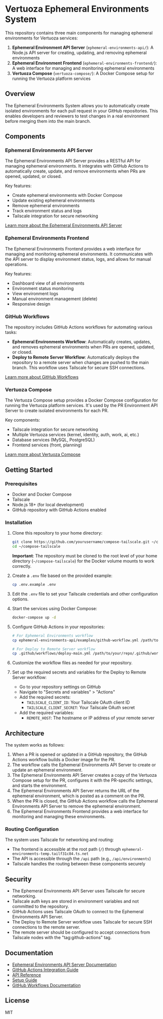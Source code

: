 # Vertuoza Ephemeral Environments System

This repository contains three main components for managing ephemeral environments for Vertuoza services:

1. **Ephemeral Environment API Server** (`ephemeral-environments-api/`): A Node.js API server for creating, updating, and removing ephemeral environments
2. **Ephemeral Environment Frontend** (`ephemeral-environments-frontend/`): A web interface for managing and monitoring ephemeral environments
3. **Vertuoza Compose** (`vertuoza-compose/`): A Docker Compose setup for running the Vertuoza platform services

## Overview

The Ephemeral Environments System allows you to automatically create isolated environments for each pull request in your GitHub repositories. This enables developers and reviewers to test changes in a real environment before merging them into the main branch.

## Components

### Ephemeral Environments API Server

The Ephemeral Environments API Server provides a RESTful API for managing ephemeral environments. It integrates with GitHub Actions to automatically create, update, and remove environments when PRs are opened, updated, or closed.

Key features:
- Create ephemeral environments with Docker Compose
- Update existing ephemeral environments
- Remove ephemeral environments
- Track environment status and logs
- Tailscale integration for secure networking

[Learn more about the Ephemeral Environments API Server](./ephemeral-environments-api/README.md)

### Ephemeral Environments Frontend

The Ephemeral Environments Frontend provides a web interface for managing and monitoring ephemeral environments. It communicates with the API server to display environment status, logs, and allows for manual operations.

Key features:
- Dashboard view of all environments
- Environment status monitoring
- View environment logs
- Manual environment management (delete)
- Responsive design

### GitHub Workflows

The repository includes GitHub Actions workflows for automating various tasks:

- **Ephemeral Environments Workflow**: Automatically creates, updates, and removes ephemeral environments when PRs are opened, updated, or closed.
- **Deploy to Remote Server Workflow**: Automatically deploys the repository to a remote server when changes are pushed to the main branch. This workflow uses Tailscale for secure SSH connections.

[Learn more about GitHub Workflows](./.github/workflows/README.md)

### Vertuoza Compose

The Vertuoza Compose setup provides a Docker Compose configuration for running the Vertuoza platform services. It's used by the PR Environment API Server to create isolated environments for each PR.

Key components:
- Tailscale integration for secure networking
- Multiple Vertuoza services (kernel, identity, auth, work, ai, etc.)
- Database services (MySQL, PostgreSQL)
- Frontend services (front, planning)

[Learn more about Vertuoza Compose](./vertuoza-compose/README.md)

## Getting Started

### Prerequisites

- Docker and Docker Compose
- Tailscale
- Node.js 18+ (for local development)
- GitHub repository with GitHub Actions enabled

### Installation

1. Clone this repository to your home directory:
   ```bash
   git clone https://github.com/yourusername/compose-tailscale.git ~/compose-tailscale
   cd ~/compose-tailscale
   ```
   **Important**: The repository must be cloned to the root level of your home directory (`~/compose-tailscale`) for the Docker volume mounts to work correctly.

2. Create a `.env` file based on the provided example:
   ```bash
   cp .env.example .env
   ```

3. Edit the `.env` file to set your Tailscale credentials and other configuration options.

4. Start the services using Docker Compose:
   ```bash
   docker-compose up -d
   ```

3. Configure GitHub Actions in your repositories:
   ```bash
   # For Ephemeral Environments workflow
   cp ephemeral-environments-api/examples/github-workflow.yml /path/to/your/repo/.github/workflows/ephemeral-environment.yml

   # For Deploy to Remote Server workflow
   cp .github/workflows/deploy-main.yml /path/to/your/repo/.github/workflows/
   ```

4. Customize the workflow files as needed for your repository.

5. Set up the required secrets and variables for the Deploy to Remote Server workflow:
   - Go to your repository settings on GitHub
   - Navigate to "Secrets and variables" > "Actions"
   - Add the required secrets:
     - `TAILSCALE_CLIENT_ID`: Your Tailscale OAuth client ID
     - `TAILSCALE_CLIENT_SECRET`: Your Tailscale OAuth secret
   - Add the required variables:
     - `REMOTE_HOST`: The hostname or IP address of your remote server

## Architecture

The system works as follows:

1. When a PR is opened or updated in a GitHub repository, the GitHub Actions workflow builds a Docker image for the PR.
2. The workflow calls the Ephemeral Environments API Server to create or update an ephemeral environment.
3. The Ephemeral Environments API Server creates a copy of the Vertuoza Compose setup for the PR, configures it with the PR-specific settings, and starts the environment.
4. The Ephemeral Environments API Server returns the URL of the ephemeral environment, which is posted as a comment on the PR.
5. When the PR is closed, the GitHub Actions workflow calls the Ephemeral Environments API Server to remove the ephemeral environment.
6. The Ephemeral Environments Frontend provides a web interface for monitoring and managing these environments.

### Routing Configuration

The system uses Tailscale for networking and routing:

- The frontend is accessible at the root path (`/`) through `ephemeral-environments-temp.tailf31c84.ts.net`
- The API is accessible through the `/api` path (e.g., `/api/environments`)
- Tailscale handles the routing between these components securely

## Security

- The Ephemeral Environments API Server uses Tailscale for secure networking.
- Tailscale auth keys are stored in environment variables and not committed to the repository.
- GitHub Actions uses Tailscale OAuth to connect to the Ephemeral Environments API Server.
- The Deploy to Remote Server workflow uses Tailscale for secure SSH connections to the remote server.
- The remote server should be configured to accept connections from Tailscale nodes with the "tag:github-actions" tag.

## Documentation

- [Ephemeral Environments API Server Documentation](./ephemeral-environments-api/docs/)
- [GitHub Actions Integration Guide](./ephemeral-environments-api/docs/github-actions-integration.md)
- [API Reference](./ephemeral-environments-api/docs/api-reference.md)
- [Setup Guide](./ephemeral-environments-api/docs/setup-guide.md)
- [GitHub Workflows Documentation](./.github/workflows/README.md)

## License

MIT
